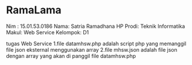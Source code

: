 # RamaLama
Nim : 15.01.53.0186 
Nama: Satria Ramadhana HP
Prodi: Teknik Informatika
Makul: Web Service
Kelompok: D1

tugas Web Service
1.file datamhsw.php adalah script php yang memanggil file json eksternal menggunakan array
2.file mhsw.json adalah file json dengan array yang akan di panggil file datamhsw.php

